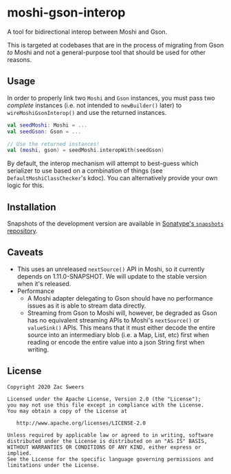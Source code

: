 # moshi-gson-interop

A tool for bidirectional interop between Moshi and Gson.

This is targeted at codebases that are in the process of migrating from Gson _to_ Moshi and not a
general-purpose tool that should be used for other reasons.

## Usage

In order to properly link two `Moshi` and `Gson` instances, you must pass two _complete_
instances (i.e. not intended to `newBuilder()` later) to `wireMoshiGsonInterop()` and use
the returned instances.

```kotlin
val seedMoshi: Moshi = ...
val seedGson: Gson = ...

// Use the returned instances!
val (moshi, gson) = seedMoshi.interopWith(seedGson)
```

By default, the interop mechanism will attempt to best-guess which serializer to use based on a combination
of things (see `DefaultMoshiClassChecker`'s kdoc). You can alternatively provide your own logic for this.

## Installation

Snapshots of the development version are available in [Sonatype's `snapshots` repository][snap].

## Caveats

* This uses an unreleased `nextSource()` API in Moshi, so it currently depends on 1.11.0-SNAPSHOT.
  We will update to the stable version when it's released.
* Performance
  * A Moshi adapter delegating to Gson should have no performance issues as it is able
    to stream data directly.
  * Streaming from Gson to Moshi will, however, be degraded as Gson has no equivalent
    streaming APIs to Moshi's `nextSource()` or `valueSink()` APIs. This means that it
    must either decode the entire source into an intermediary blob (i.e. a Map, List,
    etc) first when reading or encode the entire value into a json String first when writing.


License
--------

    Copyright 2020 Zac Sweers

    Licensed under the Apache License, Version 2.0 (the "License");
    you may not use this file except in compliance with the License.
    You may obtain a copy of the License at

       http://www.apache.org/licenses/LICENSE-2.0

    Unless required by applicable law or agreed to in writing, software
    distributed under the License is distributed on an "AS IS" BASIS,
    WITHOUT WARRANTIES OR CONDITIONS OF ANY KIND, either express or implied.
    See the License for the specific language governing permissions and
    limitations under the License.


[snap]: https://oss.sonatype.org/content/repositories/snapshots/com/slack/moshi/
